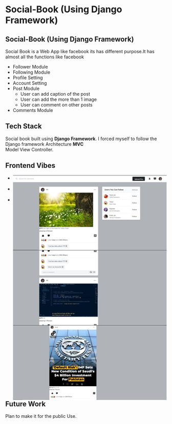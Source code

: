 # Social-Book (Using Django Framework)
## Social-Book (Using Django Framework)
Social Book is a Web App like facebook its has different purpose.It has almost all the functions like facebook  
* Follower Module
* Following Module
* Profile Setting
* Account Setting
* Post Module
  * User can add caption of the post
  * User can add the more than 1 image
  * User can comment on other posts
* Comments Module

## Tech Stack
Social book built using **Django Framework**. I forced myself to follow the Django framework Architecture **MVC**  
Model View Controller.

## Frontend Vibes
* <img src="https://github.com/iffishells/Social-Book/blob/90b6612a16b6be16aab46c59923ebfde4196830d/SS/ss-2.png"  
     alt="Markdown Monster icon"  
     style="float: left; margin-right: 10px;" />  

 *    <img src="https://github.com/iffishells/Social-Book/blob/90b6612a16b6be16aab46c59923ebfde4196830d/SS/ss-3.png"  
     alt="Markdown Monster icon"  
     style="float: left; margin-right: 10px;" />  
     
  *   <img src="https://github.com/iffishells/Social-Book/blob/90b6612a16b6be16aab46c59923ebfde4196830d/SS/ss-4.png"  
     alt="Markdown Monster icon"  
     style="float: left; margin-right: 10px;" />  
     
     
## Future Work
Plan to make it for the public Use.

